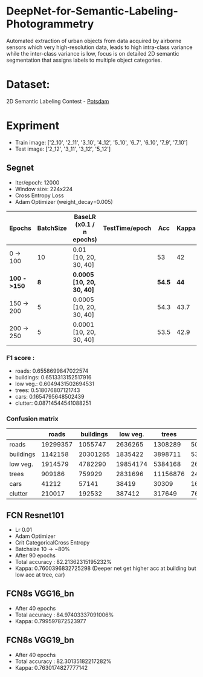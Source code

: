 # DeepNet-for-Semantic-Labeling-Photogrammetry
Automated extraction of urban objects from data acquired by airborne sensors which very high-resolution data,  leads to high intra-class variance while the inter-class variance is low, focus is on detailed 2D semantic segmentation that assigns labels to multiple object categories.
# Dataset: 
2D Semantic Labeling Contest - [Potsdam](http://www2.isprs.org/commissions/comm3/wg4/2d-sem-label-potsdam.html)
# Expriment
* Train image:  ['2_10', '2_11', '3_10', '4_12', '5_10', '6_7', '6_10', '7_9', '7_10']
* Test image: ['2_12', '3_11', '3_12', '5_12']
## Segnet
* Iter/epoch: 12000
* Window size: 224x224
* Cross Entropy Loss
* Adam Optimizer (weight_decay=0.005) 

| Epochs     | BatchSize | BaseLR (x0.1 / n epochs) | TestTime/epoch | Acc  | Kappa |
|------------|-----------|--------------------------|----------------|------|-------|
| 0 -> 100   | 10        | 0.01 [10, 20, 30, 40]    |                | 53   | 42    |
| **100 ->150**  | **8**         | **0.0005 [10, 20, 30, 40]**  |                | **54.5** | **44**   |
| 150 -> 200 | 5         | 0.0005 [10, 20, 30, 40]  |                | 54.3 | 43.7  |
| 200 -> 250 | 5         | 0.0001 [10, 20, 30, 40]  |                | 53.5 | 42.9  |
### F1 score :
* roads: 0.6558699847022574
* buildings: 0.6513313152517916
* low veg.: 0.6049431502694531
* trees: 0.518076807121743
* cars: 0.1654795648502439
* clutter: 0.08714544541088251
### Confusion matrix
|           | roads    | buildings | low veg. | trees    | cars    | clutter |
|-----------|----------|-----------|----------|----------|---------|---------|
| roads     | 19299357 | 1055747   | 2636265  | 1308289  | 5060542 | 5974458 |
| buildings | 1142158  | 20301265  | 1835422  | 3898711  | 5305991 | 2705301 |
| low veg.  | 1914579  | 4782290   | 19854174 | 5384168  | 2620030 | 3501172 |
| trees     | 909186   | 759929    | 2831696  | 11156876 | 2427509 | 2889157 |
| cars      | 41212    | 57141     | 38419    | 30309    | 1628656 | 78783   |
| clutter   | 210017   | 192532    | 387412   | 317649   | 766826  | 812563  |
## FCN Resnet101
* Lr 0.01 
* Adam Optimizer
* Crit CategoricalCross Entropy
* Batchsize 10
-> ~80%
* After 90 epochs
* Total accuracy : 82.21362315195232%
* Kappa: 0.7600396832725298 (Deeper net get higher acc at building but low acc at tree, car)
## FCN8s VGG16_bn
* After 40 epochs
* Total accuracy : 84.97403337091006%
* Kappa: 0.799597872523977
## FCN8s VGG19_bn
* After 40 epochs
* Total accuracy : 82.30135182217282%
* Kappa: 0.7630174827777142

